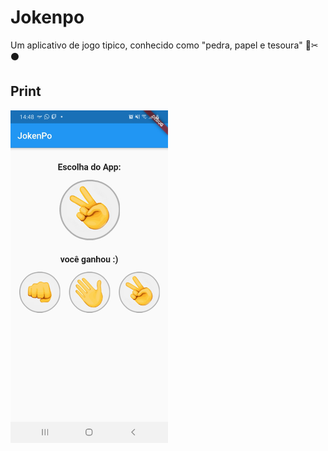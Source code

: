 # Jokenpo
Um aplicativo de jogo tipico, conhecido como "pedra, papel e tesoura" 📃✂⚫

## Print
<img src="https://github.com/petscaramussi/Jokenpo/blob/main/Screenshot.jpg" width="50%" hight="50%">
